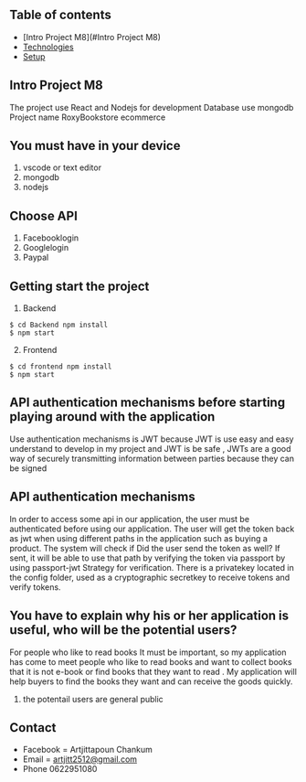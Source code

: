 ## Table of contents
* [Intro Project M8](#Intro Project M8)
* [Technologies](#technologies)
* [Setup](#setup)
## Intro Project M8
The project use React and Nodejs for development Database use mongodb Project name RoxyBookstore ecommerce
## You must have in your device
1. vscode or text editor
2. mongodb 
3. nodejs

## Choose API 
1. Facebooklogin	
2. Googlelogin
3. Paypal
## Getting start the project
1. Backend
```
$ cd Backend npm install 
$ npm start
```
2. Frontend
```
$ cd frontend npm install 
$ npm start
```
## API authentication mechanisms before starting playing around with the application
Use authentication mechanisms is JWT because JWT is use easy and easy understand to develop in my project and JWT is be safe , JWTs are a good way of securely transmitting information between parties because they can be signed 
## API authentication mechanisms
In order to access some api in our application, the user must be authenticated before using our application. The user will get the token back as jwt when using different paths in the application such as buying a product. The system will check if Did the user send the token as well? If sent, it will be able to use that path by verifying the token via passport by using passport-jwt Strategy for verification.
There is a privatekey located in the config folder, used as a cryptographic secretkey to receive tokens and verify tokens.
## You have to explain why his or her application is useful, who will be the potential users?
For people who like to read books It must be important, so my application has come to meet people who like to read books and want to collect books that it is not e-book or find books that they want to read . My application will help buyers to find the books they want and can receive the goods quickly.
1. the potentail users are general public 
## Contact
* Facebook  =  Artjittapoun Chankum
* Email = artjitt2512@gmail.com
* Phone 0622951080

